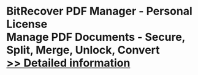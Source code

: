 # BitRecover PDF Manager - Personal License<br />Manage PDF Documents - Secure, Split, Merge, Unlock, Convert<br />[>> Detailed information](https://secure.shareit.com/shareit/product.html?productid=300978278&affiliateid=200057808)